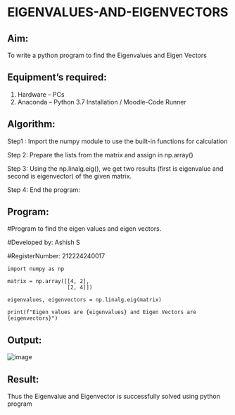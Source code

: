 # EIGENVALUES-AND-EIGENVECTORS
## Aim:
To write a python program to find the Eigenvalues and Eigen Vectors
## Equipment’s required:
1. 	Hardware – PCs
2. 	Anaconda – Python 3.7 Installation / Moodle-Code Runner
## Algorithm:
Step1 :
Import the numpy module to use the built-in functions for calculation

Step 2:
Prepare the lists from the matrix and assign in np.array()

Step 3:
Using the np.linalg.eig(), we get two results (first is eigenvalue and second is eigenvector) of the given matrix.

Step 4:
End the program: 

## Program:
#Program to find the eigen values and eigen vectors.

#Developed by: Ashish S

#RegisterNumber: 212224240017
```
import numpy as np

matrix = np.array([[4, 2], 
                   [2, 4]])

eigenvalues, eigenvectors = np.linalg.eig(matrix)

print(f"Eigen values are {eigenvalues} and Eigen Vectors are {eigenvectors}")
```
## Output:
![image](https://github.com/user-attachments/assets/1af520a9-f0cf-43a8-bfd7-48b3734f1741)

## Result:
Thus the Eigenvalue and Eigenvector is successfully solved using python program
